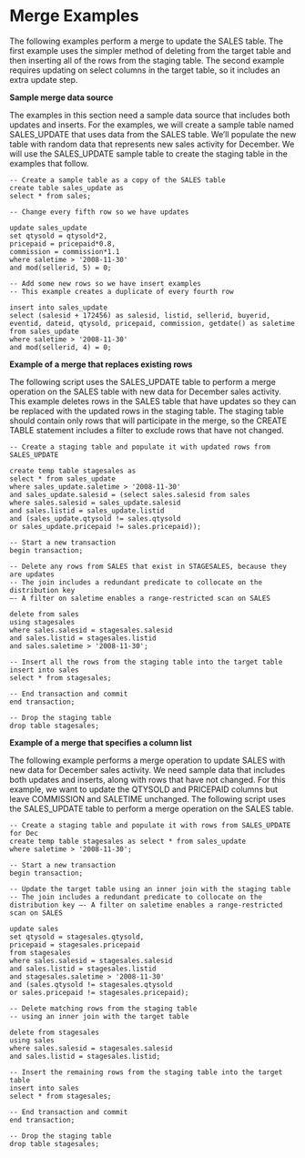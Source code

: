 # Merge Examples<a name="merge-examples"></a>

The following examples perform a merge to update the SALES table\. The first example uses the simpler method of deleting from the target table and then inserting all of the rows from the staging table\. The second example requires updating on select columns in the target table, so it includes an extra update step\. 

**Sample merge data source**

The examples in this section need a sample data source that includes both updates and inserts\. For the examples, we will create a sample table named SALES\_UPDATE that uses data from the SALES table\. We’ll populate the new table with random data that represents new sales activity for December\. We will use the SALES\_UPDATE sample table to create the staging table in the examples that follow\. 

```
-- Create a sample table as a copy of the SALES table
create table sales_update as
select * from sales;

-- Change every fifth row so we have updates

update sales_update
set qtysold = qtysold*2,
pricepaid = pricepaid*0.8,
commission = commission*1.1
where saletime > '2008-11-30'
and mod(sellerid, 5) = 0;

-- Add some new rows so we have insert examples 
-- This example creates a duplicate of every fourth row

insert into sales_update
select (salesid + 172456) as salesid, listid, sellerid, buyerid, eventid, dateid, qtysold, pricepaid, commission, getdate() as saletime
from sales_update
where saletime > '2008-11-30'
and mod(sellerid, 4) = 0;
```

**Example of a merge that replaces existing rows**

The following script uses the SALES\_UPDATE table to perform a merge operation on the SALES table with new data for December sales activity\. This example deletes rows in the SALES table that have updates so they can be replaced with the updated rows in the staging table\. The staging table should contain only rows that will participate in the merge, so the CREATE TABLE statement includes a filter to exclude rows that have not changed\. 

```
-- Create a staging table and populate it with updated rows from SALES_UPDATE 

create temp table stagesales as
select * from sales_update
where sales_update.saletime > '2008-11-30'
and sales_update.salesid = (select sales.salesid from sales
where sales.salesid = sales_update.salesid
and sales.listid = sales_update.listid
and (sales_update.qtysold != sales.qtysold 
or sales_update.pricepaid != sales.pricepaid));

-- Start a new transaction
begin transaction;

-- Delete any rows from SALES that exist in STAGESALES, because they are updates
-- The join includes a redundant predicate to collocate on the distribution key 
–- A filter on saletime enables a range-restricted scan on SALES

delete from sales
using stagesales
where sales.salesid = stagesales.salesid
and sales.listid = stagesales.listid
and sales.saletime > '2008-11-30';

-- Insert all the rows from the staging table into the target table
insert into sales
select * from stagesales;

-- End transaction and commit
end transaction;

-- Drop the staging table
drop table stagesales;
```

**Example of a merge that specifies a column list**

The following example performs a merge operation to update SALES with new data for December sales activity\. We need sample data that includes both updates and inserts, along with rows that have not changed\. For this example, we want to update the QTYSOLD and PRICEPAID columns but leave COMMISSION and SALETIME unchanged\. The following script uses the SALES\_UPDATE table to perform a merge operation on the SALES table\. 

```
-- Create a staging table and populate it with rows from SALES_UPDATE for Dec
create temp table stagesales as select * from sales_update
where saletime > '2008-11-30';

-- Start a new transaction
begin transaction;

-- Update the target table using an inner join with the staging table
-- The join includes a redundant predicate to collocate on the distribution key –- A filter on saletime enables a range-restricted scan on SALES

update sales
set qtysold = stagesales.qtysold,
pricepaid = stagesales.pricepaid
from stagesales
where sales.salesid = stagesales.salesid
and sales.listid = stagesales.listid
and stagesales.saletime > '2008-11-30'
and (sales.qtysold != stagesales.qtysold 
or sales.pricepaid != stagesales.pricepaid);
 
-- Delete matching rows from the staging table 
-- using an inner join with the target table

delete from stagesales
using sales
where sales.salesid = stagesales.salesid
and sales.listid = stagesales.listid;

-- Insert the remaining rows from the staging table into the target table
insert into sales
select * from stagesales;

-- End transaction and commit
end transaction;

-- Drop the staging table
drop table stagesales;
```